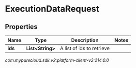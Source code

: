 # ExecutionDataRequest


## Properties

| Name | Type | Description | Notes |
| ------------ | ------------- | ------------- | ------------- |
| **ids** | **List&lt;String&gt;** | A list of ids to retrieve |  |




_com.mypurecloud.sdk.v2:platform-client-v2:214.0.0_
